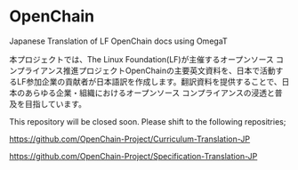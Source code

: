 # OpenChain
Japanese Translation of LF OpenChain docs using OmegaT


本プロジェクトでは、The Linux Foundation(LF)が主催するオープンソース コンプライアンス推進プロジェクトOpenChainの主要英文資料を、日本で活動するLF参加企業の貢献者が日本語訳を作成します。翻訳資料を提供することで、日本のあらゆる企業・組織におけるオープンソース コンプライアンスの浸透と普及を目指しています。


This repository will be closed soon. Please shift to the following repositries;

https://github.com/OpenChain-Project/Curriculum-Translation-JP

https://github.com/OpenChain-Project/Specification-Translation-JP
